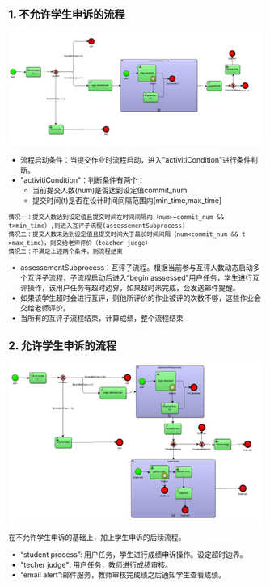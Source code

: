 ## 1. 不允许学生申诉的流程

![](./pictures/assessment-new-6.jpg)

* 流程启动条件：当提交作业时流程启动，进入"activitiCondition"进行条件判断。
* "activitiCondition"：判断条件有两个：
  + 当前提交人数(num)是否达到设定值commit_num
  + 提交时间(t)是否在设计时间间隔范围内[min_time,max_time]
```
情况一：提交人数达到设定值且提交时间在时间间隔内（num>=commit_num && t>min_time）,则进入互评子流程(assessementSubprocess)
情况二：提交人数未达到设定值且提交时间大于最长时间间隔（num<commit_num && t >max_time），则交给老师评价（teacher judge）
情况二：不满足上述两个条件，则流程结束
```
* assessementSubprocess：互评子流程。根据当前参与互评人数动态启动多个互评子流程，子流程启动后进入“begin asssessed”用户任务，学生进行互评操作，该用户任务有超时边界，如果超时未完成，会发送邮件提醒。
* 如果该学生超时会进行互评，则他所评价的作业被评的次数不够，这些作业会交给老师评价。
* 当所有的互评子流程结束，计算成绩，整个流程结束

## 2. 允许学生申诉的流程

![](pictures/assessment-new-5.jpg)

在不允许学生申诉的基础上，加上学生申诉的后续流程。

* “student process”: 用户任务，学生进行成绩申诉操作。设定超时边界。
* "techer judge": 用户任务，教师进行成绩审核。
* “email alert”:邮件服务，教师审核完成绩之后通知学生查看成绩。
